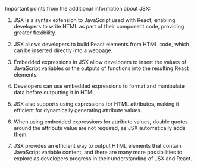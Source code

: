 Important points from the additional information about JSX:

1. JSX is a syntax extension to JavaScript used with React, enabling developers to write HTML as part of their component code, providing greater flexibility.

2. JSX allows developers to build React elements from HTML code, which can be inserted directly into a webpage.

3. Embedded expressions in JSX allow developers to insert the values of JavaScript variables or the outputs of functions into the resulting React elements.

4. Developers can use embedded expressions to format and manipulate data before outputting it in HTML.

5. JSX also supports using expressions for HTML attributes, making it efficient for dynamically generating attribute values.

6. When using embedded expressions for attribute values, double quotes around the attribute value are not required, as JSX automatically adds them.

7. JSX provides an efficient way to output HTML elements that contain JavaScript variable content, and there are many more possibilities to explore as developers progress in their understanding of JSX and React.
